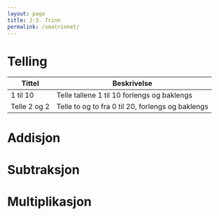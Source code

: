 ```yaml
---
layout: page
title: 2-3. Trinn
permalink: /smatrinnet/
---
```


# Telling

| Tittel    | Beskrivelse |
| --------- | ----------- |
| 1 til 10  | Telle tallene 1 til 10 forlengs og baklengs |
| Telle 2 og 2 | Telle to og to fra 0 til 20, forlengs og baklengs |

# Addisjon


# Subtraksjon


# Multiplikasjon